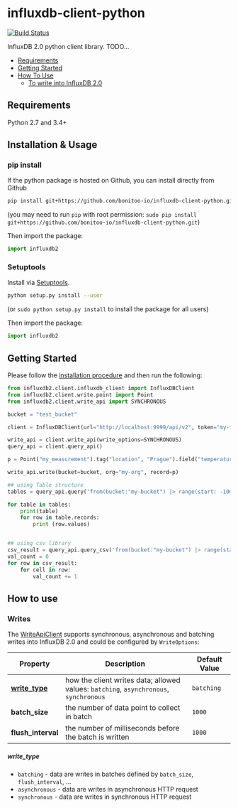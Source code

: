 # influxdb-client-python

[![Build Status](https://travis-ci.org/bonitoo-io/influxdb-client-python.svg?branch=master)](https://travis-ci.org/bonitoo-io/influxdb-client-python)

InfluxDB 2.0 python client library. TODO...

- [Requirements](#requirements)
- [Getting Started](#getting-started)
- [How To Use](#how-to-use)
    - [To write into InfluxDB 2.0](#writes)

## Requirements

Python 2.7 and 3.4+

## Installation & Usage
### pip install

If the python package is hosted on Github, you can install directly from Github

```sh
pip install git+https://github.com/bonitoo-io/influxdb-client-python.git
```
(you may need to run `pip` with root permission: `sudo pip install git+https://github.com/bonitoo-io/influxdb-client-python.git`)

Then import the package:
```python
import influxdb2 
```

### Setuptools

Install via [Setuptools](http://pypi.python.org/pypi/setuptools).

```sh
python setup.py install --user
```
(or `sudo python setup.py install` to install the package for all users)

Then import the package:
```python
import influxdb2
```

## Getting Started

Please follow the [installation procedure](#installation--usage) and then run the following:

```python
from influxdb2.client.influxdb_client import InfluxDBClient
from influxdb2.client.write.point import Point
from influxdb2.client.write_api import SYNCHRONOUS

bucket = "test_bucket"

client = InfluxDBClient(url="http://localhost:9999/api/v2", token="my-token-123", org="my-org")

write_api = client.write_api(write_options=SYNCHRONOUS)
query_api = client.query_api()

p = Point("my_measurement").tag("location", "Prague").field("temperature", 25.3)

write_api.write(bucket=bucket, org="my-org", record=p)

## using Table structure
tables = query_api.query('from(bucket:"my-bucket") |> range(start: -10m)')

for table in tables:
    print(table)
    for row in table.records:
        print (row.values)


## using csv library
csv_result = query_api.query_csv('from(bucket:"my-bucket") |> range(start: -10m)')
val_count = 0
for row in csv_result:
    for cell in row:
        val_count += 1
```

## How to use

### Writes

The [WriteApiClient](https://github.com/bonitoo-io/influxdb-client-python/blob/master/influxdb2/client/write_api.py) supports synchronous, asynchronous and batching writes into InfluxDB 2.0 and could be configured by `WriteOptions`:

| Property | Description | Default Value |
| --- | --- | --- |
| [**write_type**](#write_type) | how the client writes data; allowed values: `batching`, `asynchronous`, `synchronous`| `batching` |
| **batch_size** | the number of data point to collect in batch | `1000` |
| **flush_interval** | the number of milliseconds before the batch is written | `1000` |

##### write_type
* `batching` - data are writes in batches defined by `batch_size`, `flush_interval`, ...
* `asynchronous` - data are writes in asynchronous HTTP request
* `synchronous` - data are writes in synchronous HTTP request
